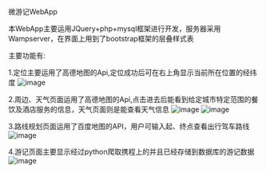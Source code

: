 微游记WebApp

本WebApp主要运用JQuery+php+mysql框架进行开发，服务器采用Wampserver，在界面上用到了bootstrap框架的层叠样式表

主要功能有:

1.定位主要运用了高德地图的Api,定位成功后可在右上角显示当前所在位置的经纬度
![image](https://github.com/GuangZ96/TourWebApp/blob/master/readme-img/2.png)

2.周边、天气页面运用了高德地图的Api,点击进去后能看到给定城市特定范围的餐饮及酒店服务的信息，天气页面则是能查看天气信息
![image](https://github.com/GuangZ96/TourWebApp/blob/master/readme-img/1.png)
![image](https://github.com/GuangZ96/TourWebApp/blob/master/readme-img/3.png)

3.路线规划页面运用了百度地图的API，用户可输入起、终点查看出行驾车路线
![image](https://github.com/GuangZ96/TourWebApp/blob/master/readme-img/4.png)

4.游记页面主要显示经过python爬取携程上的并且已经存储到数据库的游记数据
![image](https://github.com/GuangZ96/TourWebApp/blob/master/readme-img/0.png)
